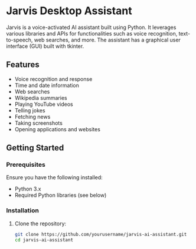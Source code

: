 # Jarvis Desktop Assistant

Jarvis is a voice-activated AI assistant built using Python. It leverages various libraries and APIs for functionalities such as voice recognition, text-to-speech, web searches, and more. The assistant has a graphical user interface (GUI) built with tkinter.

## Features
- Voice recognition and response
- Time and date information
- Web searches
- Wikipedia summaries
- Playing YouTube videos
- Telling jokes
- Fetching news
- Taking screenshots
- Opening applications and websites

## Getting Started

### Prerequisites

Ensure you have the following installed:
- Python 3.x
- Required Python libraries (see below)

### Installation

1. Clone the repository:
   ```bash
   git clone https://github.com/yourusername/jarvis-ai-assistant.git
   cd jarvis-ai-assistant
